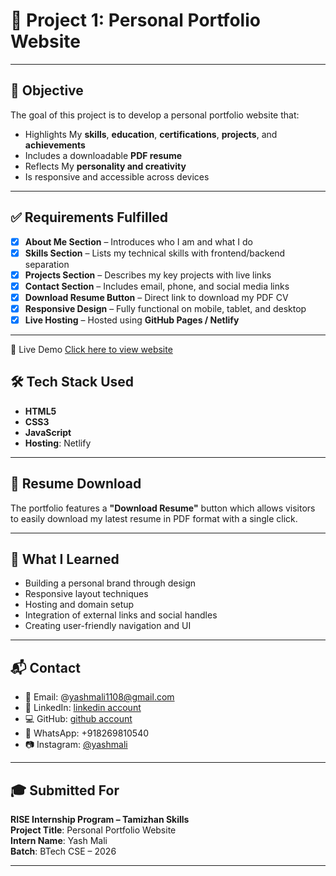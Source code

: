 
# 💼 Project 1: Personal Portfolio Website

---

 

## 🎯 Objective

The goal of this project is to develop a personal portfolio website that:
- Highlights My **skills**, **education**, **certifications**, **projects**, and **achievements**
- Includes a downloadable **PDF resume**
- Reflects My **personality and creativity**
- Is responsive and accessible across devices

---

## ✅ Requirements Fulfilled

- [x] **About Me Section** – Introduces who I am and what I do  
- [x] **Skills Section** – Lists my technical skills with frontend/backend separation  
- [x] **Projects Section** – Describes my key projects with live links  
- [x] **Contact Section** – Includes email, phone, and social media links  
- [x] **Download Resume Button** – Direct link to download my PDF CV  
- [x] **Responsive Design** – Fully functional on mobile, tablet, and desktop  
- [x] **Live Hosting** – Hosted using **GitHub Pages / Netlify**

---


🔗 Live Demo
[Click here to view website]( https://peaceful-kangaroo-1a7fec.netlify.app/)


## 🛠️ Tech Stack Used

- **HTML5**  
- **CSS3**  
- **JavaScript**   
- **Hosting**:   Netlify

---

 

## 📄 Resume Download

The portfolio features a **"Download Resume"** button which allows visitors to easily download my latest resume in PDF format with a single click.

---

## 🧠 What I Learned

- Building a personal brand through design  
- Responsive layout techniques  
- Hosting and domain setup  
- Integration of external links and social handles  
- Creating user-friendly navigation and UI

---

## 📬 Contact

- 📧 Email: @yashmali1108@gmail.com
- 💼 LinkedIn: [linkedin account](https://www.linkedin.com/in/yash-mali-21793a251/)  
- 💻 GitHub: [github account](https://github.com/yashmali1)  
- 📱 WhatsApp: +918269810540
- 📷 Instagram: [@yashmali](https://www.instagram.com/yash_shubham_mali/?igsh=MW1tMTQ3ZGZxNGl4ag%3D%3D#)

---

## 🎓 Submitted For

**RISE Internship Program – Tamizhan Skills**  
**Project Title**: Personal Portfolio Website  
**Intern Name**: Yash Mali  
**Batch**: BTech CSE – 2026

---


